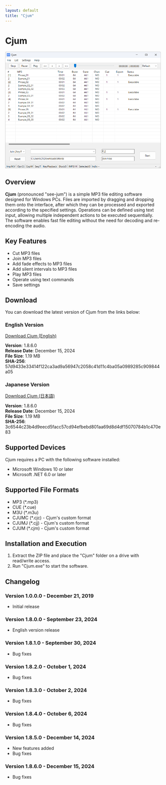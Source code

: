 ```yaml
---
layout: default
title: "Cjum"
---
```

# Cjum
<a href="img/ss00.png"><img src="img/ss00.png" alt="Cjum Screenshot" width="700px"></a>

## Overview
**Cjum** (pronounced "see-jum") is a simple MP3 file editing software designed for Windows PCs. Files are imported by dragging and dropping them onto the interface, after which they can be processed and exported according to the specified settings. Operations can be defined using text input, allowing multiple independent actions to be executed sequentially. The software enables fast file editing without the need for decoding and re-encoding the audio.  

## Key Features  
- Cut MP3 files  
- Join MP3 files  
- Add fade effects to MP3 files  
- Add silent intervals to MP3 files  
- Play MP3 files  
- Operate using text commands  
- Save settings  

## Download
You can download the latest version of Cjum from the links below:

### English Version
[Download Cjum (English)](https://github.com/cutandjoin/Cjum/releases/download/cjum1860e/cjum_v1860e.zip)

**Version**: 1.8.6.0  
**Release Date**: December 15, 2024  
**File Size**: 1.19 MB  
**SHA-256**: 57d9433e33414f122ca3ad9a56947c2058c41d11c4ba05a0989285c909844a05  

### Japanese Version
[Download Cjum (日本語)](https://github.com/cutandjoin/Cjum/releases/download/cjum1860j/cjum_v1860j.zip)

**Version**: 1.8.6.0  
**Release Date**: December 15, 2024  
**File Size**: 1.19 MB  
**SHA-256**: 3c6544c23b4d9eecd5facc57cd94efbebd801aa69d8d4df15070784b1c470e83

## Supported Devices
Cjum requires a PC with the following software installed:

- Microsoft Windows 10 or later
- Microsoft .NET 6.0 or later

## Supported File Formats
- MP3 (*.mp3)
- CUE (*.cue)
- M3U (*.m3u)
- CJUMC (*.cjc) - Cjum's custom format
- CJUMJ (*.cjj) - Cjum's custom format
- CJUM (*.cjm) - Cjum's custom format

## Installation and Execution
1. Extract the ZIP file and place the "Cjum" folder on a drive with read/write access.
2. Run "Cjum.exe" to start the software.

## Changelog

### Version 1.0.0.0 - December 21, 2019
- Initial release

### Version 1.8.0.0 - September 23, 2024
- English version release

### Version 1.8.1.0 - September 30, 2024
- Bug fixes

### Version 1.8.2.0 - October 1, 2024
- Bug fixes

### Version 1.8.3.0 - October 2, 2024
- Bug fixes

### Version 1.8.4.0 - October 6, 2024
- Bug fixes

### Version 1.8.5.0 - December 14, 2024
- New features added
- Bug fixes

### Version 1.8.6.0 - December 15, 2024
- Bug fixes
